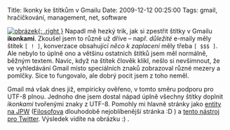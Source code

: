 Title: Ikonky ke štítkům v Gmailu
Date: 2009-12-12 00:25:00
Tags: gmail, hračičkování, management, net, software

[![obrázek]({static}/images/122.jpg){: .right }]({static}/images/gmaillabels.png) Napadl mě hezký trik, jak si zpestřit štítky v Gmailu **ikonkami**. Zkoušel jsem to různě už dříve – např. *důležité* e-maily měly štítek `[ ! ]`, konverzace obsahující *něco k zaplacení* měly třeba `[ $$$ ]`. Ale nebylo to úplně ono a většinu ostatních štítků jsem měl normálně, běžným textem. Navíc, když na štítek člověk klikl, nešlo si nevšimnout, že ve vyhledávání Gmail místo speciálních znaků zobrazoval různé mezery a pomlčky. Sice to fungovalo, ale dobrý pocit jsem z toho neměl.

Gmail má však dnes již, empiricky ověřeno, v tomto směru podporu pro UTF-8 plnou. Jednoho dne jsem dostal nápad úplně všechny štítky doplnit *ikonkami* tvořenými znaky z UTF-8. Pomohly mi hlavně stránky jako [entity na JPW](http://www.jakpsatweb.cz/html/entity-vsechny.html) ([Filosofova](http://blog.filosof.biz/) dlouhodobě nejoblíbenější stránka :D ) a [tento nástroj pro Twitter](http://thenextweb.com/2008/09/16/twitterkeys-enhance-your-twitter-conversations/). Výsledek vidíte na obrázku :) .
